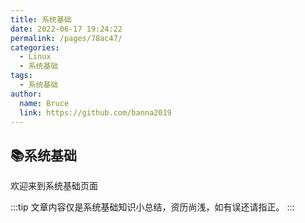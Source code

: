 ```yaml
---
title: 系统基础
date: 2022-06-17 19:24:22
permalink: /pages/78ac47/
categories:
  - Linux
  - 系统基础
tags:
  - 系统基础
author: 
  name: Bruce
  link: https://github.com/banna2019
---
```


## 📚系统基础
欢迎来到系统基础页面

:::tip
文章内容仅是系统基础知识小总结，资历尚浅，如有误还请指正。
:::
